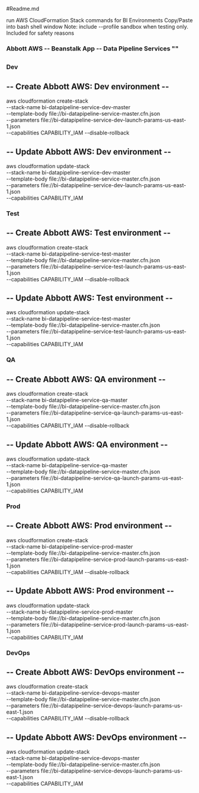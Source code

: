 #Readme.md

run AWS CloudFormation Stack commands for BI Environments
Copy/Paste into bash shell window
Note: include --profile sandbox when testing only. Included for safety reasons




### Abbott AWS -- Beanstalk App -- Data Pipeline Services ""
##
##
### Dev
## -- Create Abbott AWS: Dev environment --
aws cloudformation create-stack \
--stack-name bi-datapipeline-service-dev-master \
--template-body file://bi-datapipeline-service-master.cfn.json \
--parameters file://bi-datapipeline-service-dev-launch-params-us-east-1.json \
--capabilities CAPABILITY_IAM --disable-rollback 

## -- Update Abbott AWS: Dev environment --
aws cloudformation update-stack \
--stack-name bi-datapipeline-service-dev-master \
--template-body file://bi-datapipeline-service-master.cfn.json \
--parameters file://bi-datapipeline-service-dev-launch-params-us-east-1.json \
--capabilities CAPABILITY_IAM

### Test
## -- Create Abbott AWS: Test environment --
aws cloudformation create-stack \
--stack-name bi-datapipeline-service-test-master \
--template-body file://bi-datapipeline-service-master.cfn.json \
--parameters file://bi-datapipeline-service-test-launch-params-us-east-1.json \
--capabilities CAPABILITY_IAM --disable-rollback 

## -- Update Abbott AWS: Test environment --
aws cloudformation update-stack \
--stack-name bi-datapipeline-service-test-master \
--template-body file://bi-datapipeline-service-master.cfn.json \
--parameters file://bi-datapipeline-service-test-launch-params-us-east-1.json \
--capabilities CAPABILITY_IAM

### QA
## -- Create Abbott AWS: QA environment --
aws cloudformation create-stack \
--stack-name bi-datapipeline-service-qa-master \
--template-body file://bi-datapipeline-service-master.cfn.json \
--parameters file://bi-datapipeline-service-qa-launch-params-us-east-1.json \
--capabilities CAPABILITY_IAM --disable-rollback 

## -- Update Abbott AWS: QA environment --
aws cloudformation update-stack \
--stack-name bi-datapipeline-service-qa-master \
--template-body file://bi-datapipeline-service-master.cfn.json \
--parameters file://bi-datapipeline-service-qa-launch-params-us-east-1.json \
--capabilities CAPABILITY_IAM

### Prod
## -- Create Abbott AWS: Prod environment --
aws cloudformation create-stack \
--stack-name bi-datapipeline-service-prod-master \
--template-body file://bi-datapipeline-service-master.cfn.json \
--parameters file://bi-datapipeline-service-prod-launch-params-us-east-1.json \
--capabilities CAPABILITY_IAM --disable-rollback 

## -- Update Abbott AWS: Prod environment --
aws cloudformation update-stack \
--stack-name bi-datapipeline-service-prod-master \
--template-body file://bi-datapipeline-service-master.cfn.json \
--parameters file://bi-datapipeline-service-prod-launch-params-us-east-1.json \
--capabilities CAPABILITY_IAM


### DevOps
## -- Create Abbott AWS: DevOps environment --
aws cloudformation create-stack \
--stack-name bi-datapipeline-service-devops-master \
--template-body file://bi-datapipeline-service-master.cfn.json \
--parameters file://bi-datapipeline-service-devops-launch-params-us-east-1.json \
--capabilities CAPABILITY_IAM --disable-rollback 

## -- Update Abbott AWS: DevOps environment --
aws cloudformation update-stack \
--stack-name bi-datapipeline-service-devops-master \
--template-body file://bi-datapipeline-service-master.cfn.json \
--parameters file://bi-datapipeline-service-devops-launch-params-us-east-1.json \
--capabilities CAPABILITY_IAM





